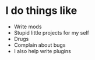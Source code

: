 # I do things like
- Write mods
- Stupid little projects for my self
- Drugs
- Complain about bugs
- I also help write plugins
